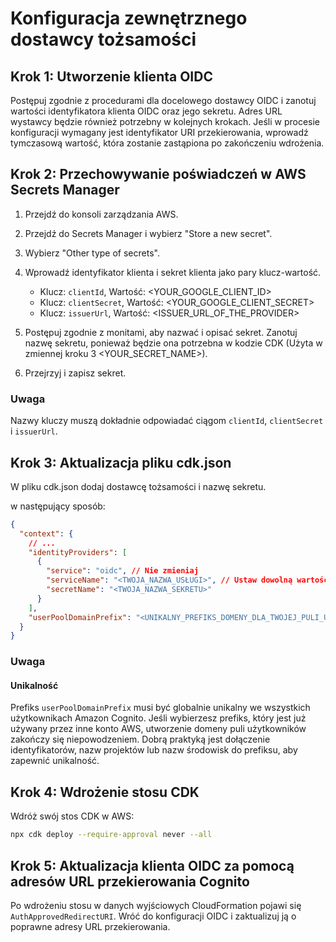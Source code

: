 # Konfiguracja zewnętrznego dostawcy tożsamości

## Krok 1: Utworzenie klienta OIDC

Postępuj zgodnie z procedurami dla docelowego dostawcy OIDC i zanotuj wartości identyfikatora klienta OIDC oraz jego sekretu. Adres URL wystawcy będzie również potrzebny w kolejnych krokach. Jeśli w procesie konfiguracji wymagany jest identyfikator URI przekierowania, wprowadź tymczasową wartość, która zostanie zastąpiona po zakończeniu wdrożenia.

## Krok 2: Przechowywanie poświadczeń w AWS Secrets Manager

1. Przejdź do konsoli zarządzania AWS.
2. Przejdź do Secrets Manager i wybierz "Store a new secret".
3. Wybierz "Other type of secrets".
4. Wprowadź identyfikator klienta i sekret klienta jako pary klucz-wartość.

   - Klucz: `clientId`, Wartość: <YOUR_GOOGLE_CLIENT_ID>
   - Klucz: `clientSecret`, Wartość: <YOUR_GOOGLE_CLIENT_SECRET>
   - Klucz: `issuerUrl`, Wartość: <ISSUER_URL_OF_THE_PROVIDER>

5. Postępuj zgodnie z monitami, aby nazwać i opisać sekret. Zanotuj nazwę sekretu, ponieważ będzie ona potrzebna w kodzie CDK (Użyta w zmiennej kroku 3 <YOUR_SECRET_NAME>).
6. Przejrzyj i zapisz sekret.

### Uwaga

Nazwy kluczy muszą dokładnie odpowiadać ciągom `clientId`, `clientSecret` i `issuerUrl`.

## Krok 3: Aktualizacja pliku cdk.json

W pliku cdk.json dodaj dostawcę tożsamości i nazwę sekretu.

w następujący sposób:

```json
{
  "context": {
    // ...
    "identityProviders": [
      {
        "service": "oidc", // Nie zmieniaj
        "serviceName": "<TWOJA_NAZWA_USŁUGI>", // Ustaw dowolną wartość
        "secretName": "<TWOJA_NAZWA_SEKRETU>"
      }
    ],
    "userPoolDomainPrefix": "<UNIKALNY_PREFIKS_DOMENY_DLA_TWOJEJ_PULI_UŻYTKOWNIKÓW>"
  }
}
```

### Uwaga

#### Unikalność

Prefiks `userPoolDomainPrefix` musi być globalnie unikalny we wszystkich użytkownikach Amazon Cognito. Jeśli wybierzesz prefiks, który jest już używany przez inne konto AWS, utworzenie domeny puli użytkowników zakończy się niepowodzeniem. Dobrą praktyką jest dołączenie identyfikatorów, nazw projektów lub nazw środowisk do prefiksu, aby zapewnić unikalność.

## Krok 4: Wdrożenie stosu CDK

Wdróż swój stos CDK w AWS:

```sh
npx cdk deploy --require-approval never --all
```

## Krok 5: Aktualizacja klienta OIDC za pomocą adresów URL przekierowania Cognito

Po wdrożeniu stosu w danych wyjściowych CloudFormation pojawi się `AuthApprovedRedirectURI`. Wróć do konfiguracji OIDC i zaktualizuj ją o poprawne adresy URL przekierowania.